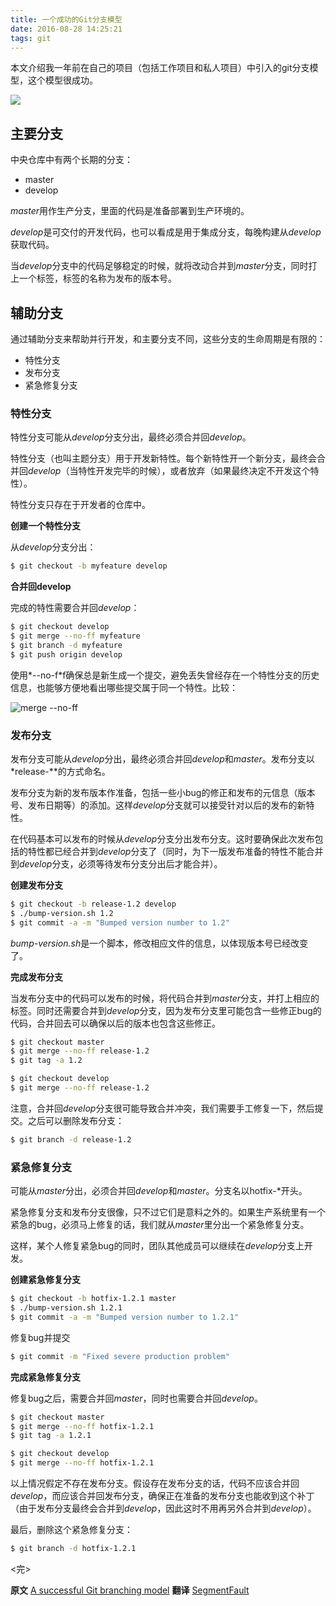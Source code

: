 ```yaml
---
title: 一个成功的Git分支模型
date: 2016-08-28 14:25:21
tags: git
---
```

本文介绍我一年前在自己的项目（包括工作项目和私人项目）中引入的git分支模型，这个模型很成功。
<!-- more -->

![](http://segmentfault.com/img/bVbYDS)

## 主要分支
中央仓库中有两个长期的分支：
* master
* develop

*master*用作生产分支，里面的代码是准备部署到生产环境的。

*develop*是可交付的开发代码，也可以看成是用于集成分支，每晚构建从*develop*获取代码。

当*develop*分支中的代码足够稳定的时候，就将改动合并到*master*分支，同时打上一个标签，标签的名称为发布的版本号。

## 辅助分支
通过辅助分支来帮助并行开发，和主要分支不同，这些分支的生命周期是有限的：

* 特性分支
* 发布分支
* 紧急修复分支

### 特性分支
特性分支可能从*develop*分支分出，最终必须合并回*develop*。

特性分支（也叫主题分支）用于开发新特性。每个新特性开一个新分支，最终会合并回*develop*（当特性开发完毕的时候），或者放弃（如果最终决定不开发这个特性）。

特性分支只存在于开发者的仓库中。

**创建一个特性分支**

从*develop*分支分出：

```bash
$ git checkout -b myfeature develop
```

**合并回develop**

完成的特性需要合并回*develop*：

```bash
$ git checkout develop
$ git merge --no-ff myfeature
$ git branch -d myfeature
$ git push origin develop
```

使用*--no-f*f确保总是新生成一个提交，避免丢失曾经存在一个特性分支的历史信息，也能够方便地看出哪些提交属于同一个特性。比较：

![merge --no-ff](http://segmentfault.com/img/bVbYDZ)

### 发布分支

发布分支可能从*develop*分出，最终必须合并回*develop*和*master*。发布分支以*release-\**的方式命名。

发布分支为新的发布版本作准备，包括一些小bug的修正和发布的元信息（版本号、发布日期等）的添加。这样*develop*分支就可以接受针对以后的发布的新特性。

在代码基本可以发布的时候从*develop*分支分出发布分支。这时要确保此次发布包括的特性都已经合并到*develop*分支了（同时，为下一版发布准备的特性不能合并到*develop*分支，必须等待发布分支分出后才能合并）。

**创建发布分支**

```bash
$ git checkout -b release-1.2 develop
$ ./bump-version.sh 1.2
$ git commit -a -m "Bumped version number to 1.2"
```
*bump-version.sh*是一个脚本，修改相应文件的信息，以体现版本号已经改变了。

**完成发布分支**

当发布分支中的代码可以发布的时候，将代码合并到*master*分支，并打上相应的标签。同时还需要合并到*develop*分支，因为发布分支里可能包含一些修正bug的代码，合并回去可以确保以后的版本也包含这些修正。

```bash
$ git checkout master
$ git merge --no-ff release-1.2
$ git tag -a 1.2

$ git checkout develop
$ git merge --no-ff release-1.2
```
注意，合并回*develop*分支很可能导致合并冲突，我们需要手工修复一下，然后提交。之后可以删除发布分支：

```bash
$ git branch -d release-1.2
```

### 紧急修复分支
可能从*master*分出，必须合并回*develop*和*master*。分支名以hotfix-*开头。

紧急修复分支和发布分支很像，只不过它们是意料之外的。如果生产系统里有一个紧急的bug，必须马上修复的话，我们就从*master*里分出一个紧急修复分支。

这样，某个人修复紧急bug的同时，团队其他成员可以继续在*develop*分支上开发。

**创建紧急修复分支**

```bash
$ git checkout -b hotfix-1.2.1 master
$ ./bump-version.sh 1.2.1
$ git commit -a -m "Bumped version number to 1.2.1"
```
修复bug并提交

```bash
$ git commit -m "Fixed severe production problem"
```
**完成紧急修复分支**

修复bug之后，需要合并回*master*，同时也需要合并回*develop*。

```bash
$ git checkout master
$ git merge --no-ff hotfix-1.2.1
$ git tag -a 1.2.1

$ git checkout develop
$ git merge --no-ff hotfix-1.2.1
```
以上情况假定不存在发布分支。假设存在发布分支的话，代码不应该合并回*develop*，而应该合并回发布分支，确保正在准备的发布分支也能收到这个补丁（由于发布分支最终会合并到*develop*，因此这时不用再另外合并到*develop*）。

最后，删除这个紧急修复分支：

```bash
$ git branch -d hotfix-1.2.1
```
<完>

**原文** [A successful Git branching model](http://nvie.com/posts/a-successful-git-branching-model/)
**翻译** [SegmentFault](https://segmentfault.com/a/1190000000434973)

